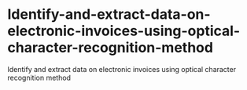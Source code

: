 # Identify-and-extract-data-on-electronic-invoices-using-optical-character-recognition-method
Identify and extract data on electronic invoices using optical character recognition method
